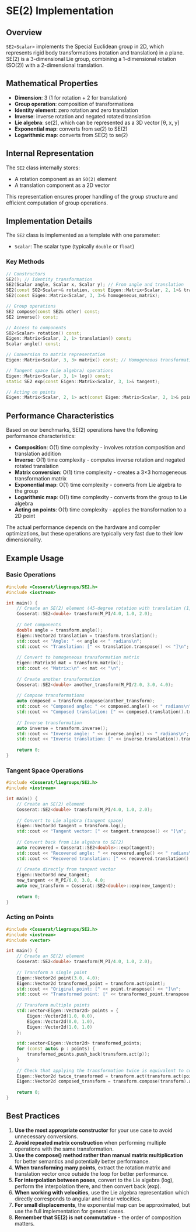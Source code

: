 # SE(2) Implementation

## Overview

`SE2<Scalar>` implements the Special Euclidean group in 2D, which represents rigid body transformations (rotation and translation) in a plane. SE(2) is a 3-dimensional Lie group, combining a 1-dimensional rotation (SO(2)) with a 2-dimensional translation.

## Mathematical Properties

- **Dimension**: 3 (1 for rotation + 2 for translation)
- **Group operation**: composition of transformations
- **Identity element**: zero rotation and zero translation
- **Inverse**: inverse rotation and negated rotated translation
- **Lie algebra**: se(2), which can be represented as a 3D vector [θ, x, y]
- **Exponential map**: converts from se(2) to SE(2)
- **Logarithmic map**: converts from SE(2) to se(2)

## Internal Representation

The `SE2` class internally stores:
- A rotation component as an `SO(2)` element
- A translation component as a 2D vector

This representation ensures proper handling of the group structure and efficient computation of group operations.

## Implementation Details

The `SE2` class is implemented as a template with one parameter:
- `Scalar`: The scalar type (typically `double` or `float`)

### Key Methods

```cpp
// Constructors
SE2(); // Identity transformation
SE2(Scalar angle, Scalar x, Scalar y); // From angle and translation
SE2(const SO2<Scalar>& rotation, const Eigen::Matrix<Scalar, 2, 1>& translation);
SE2(const Eigen::Matrix<Scalar, 3, 3>& homogeneous_matrix);

// Group operations
SE2 compose(const SE2& other) const;
SE2 inverse() const;

// Access to components
SO2<Scalar> rotation() const;
Eigen::Matrix<Scalar, 2, 1> translation() const;
Scalar angle() const;

// Conversion to matrix representation
Eigen::Matrix<Scalar, 3, 3> matrix() const; // Homogeneous transformation matrix

// Tangent space (Lie algebra) operations
Eigen::Matrix<Scalar, 3, 1> log() const;
static SE2 exp(const Eigen::Matrix<Scalar, 3, 1>& tangent);

// Acting on points
Eigen::Matrix<Scalar, 2, 1> act(const Eigen::Matrix<Scalar, 2, 1>& point) const;
```

## Performance Characteristics

Based on our benchmarks, SE(2) operations have the following performance characteristics:

- **Composition**: O(1) time complexity - involves rotation composition and translation addition
- **Inverse**: O(1) time complexity - computes inverse rotation and negated rotated translation
- **Matrix conversion**: O(1) time complexity - creates a 3×3 homogeneous transformation matrix
- **Exponential map**: O(1) time complexity - converts from Lie algebra to the group
- **Logarithmic map**: O(1) time complexity - converts from the group to Lie algebra
- **Acting on points**: O(1) time complexity - applies the transformation to a 2D point

The actual performance depends on the hardware and compiler optimizations, but these operations are typically very fast due to their low dimensionality.

## Example Usage

### Basic Operations

```cpp
#include <Cosserat/liegroups/SE2.h>
#include <iostream>

int main() {
    // Create an SE(2) element (45-degree rotation with translation (1,2))
    Cosserat::SE2<double> transform(M_PI/4.0, 1.0, 2.0);
    
    // Get components
    double angle = transform.angle();
    Eigen::Vector2d translation = transform.translation();
    std::cout << "Angle: " << angle << " radians\n";
    std::cout << "Translation: [" << translation.transpose() << "]\n";
    
    // Convert to homogeneous transformation matrix
    Eigen::Matrix3d mat = transform.matrix();
    std::cout << "Matrix:\n" << mat << "\n";
    
    // Create another transformation
    Cosserat::SE2<double> another_transform(M_PI/2.0, 3.0, 4.0);
    
    // Compose transformations
    auto composed = transform.compose(another_transform);
    std::cout << "Composed angle: " << composed.angle() << " radians\n";
    std::cout << "Composed translation: [" << composed.translation().transpose() << "]\n";
    
    // Inverse transformation
    auto inverse = transform.inverse();
    std::cout << "Inverse angle: " << inverse.angle() << " radians\n";
    std::cout << "Inverse translation: [" << inverse.translation().transpose() << "]\n";
    
    return 0;
}
```

### Tangent Space Operations

```cpp
#include <Cosserat/liegroups/SE2.h>
#include <iostream>

int main() {
    // Create an SE(2) element
    Cosserat::SE2<double> transform(M_PI/4.0, 1.0, 2.0);
    
    // Convert to Lie algebra (tangent space)
    Eigen::Vector3d tangent = transform.log();
    std::cout << "Tangent vector: [" << tangent.transpose() << "]\n";
    
    // Convert back from Lie algebra to SE(2)
    auto recovered = Cosserat::SE2<double>::exp(tangent);
    std::cout << "Recovered angle: " << recovered.angle() << " radians\n";
    std::cout << "Recovered translation: [" << recovered.translation().transpose() << "]\n";
    
    // Create directly from tangent vector
    Eigen::Vector3d new_tangent;
    new_tangent << M_PI/6.0, 3.0, 4.0;
    auto new_transform = Cosserat::SE2<double>::exp(new_tangent);
    
    return 0;
}
```

### Acting on Points

```cpp
#include <Cosserat/liegroups/SE2.h>
#include <iostream>
#include <vector>

int main() {
    // Create an SE(2) element
    Cosserat::SE2<double> transform(M_PI/4.0, 1.0, 2.0);
    
    // Transform a single point
    Eigen::Vector2d point(3.0, 4.0);
    Eigen::Vector2d transformed_point = transform.act(point);
    std::cout << "Original point: [" << point.transpose() << "]\n";
    std::cout << "Transformed point: [" << transformed_point.transpose() << "]\n";
    
    // Transform multiple points
    std::vector<Eigen::Vector2d> points = {
        Eigen::Vector2d(1.0, 0.0),
        Eigen::Vector2d(0.0, 1.0),
        Eigen::Vector2d(1.0, 1.0)
    };
    
    std::vector<Eigen::Vector2d> transformed_points;
    for (const auto& p : points) {
        transformed_points.push_back(transform.act(p));
    }
    
    // Check that applying the transformation twice is equivalent to composing
    Eigen::Vector2d twice_transformed = transform.act(transform.act(point));
    Eigen::Vector2d composed_transform = transform.compose(transform).act(point);
    
    return 0;
}
```

## Best Practices

1. **Use the most appropriate constructor** for your use case to avoid unnecessary conversions.
2. **Avoid repeated matrix construction** when performing multiple operations with the same transformation.
3. **Use the compose() method rather than manual matrix multiplication** for better semantics and potentially better performance.
4. **When transforming many points**, extract the rotation matrix and translation vector once outside the loop for better performance.
5. **For interpolation between poses**, convert to the Lie algebra (log), perform the interpolation there, and then convert back (exp).
6. **When working with velocities**, use the Lie algebra representation which directly corresponds to angular and linear velocities.
7. **For small displacements**, the exponential map can be approximated, but use the full implementation for general cases.
8. **Remember that SE(2) is not commutative** - the order of composition matters.

